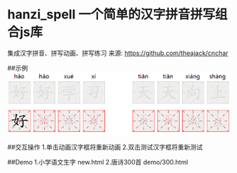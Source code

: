 # hanzi_spell 一个简单的汉字拼音拼写组合js库
集成汉字拼音、拼写动画、拼写练习
来源: https://github.com/theajack/cnchar

##示例
![Example](https://github.com/superyc227/hanzi_spell/blob/main/img/animation.gif?raw=true)

##交互操作
1.单击动画汉字框将重新动画
2.双击测试汉字框将重新测试

##Demo
1.小学语文生字 new.html
2.唐诗300首 demo/300.html

